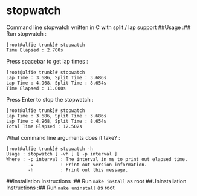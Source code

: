 # stopwatch
Command line stopwatch written in C with split / lap support
##Usage :##
Run stopwatch :
```
[root@alfie trunk]# stopwatch
Time Elapsed : 2.700s
```
Press spacebar to get lap times :
```
[root@alfie trunk]# stopwatch
Lap Time : 3.686, Split Time : 3.686s
Lap Time : 4.968, Split Time : 8.654s
Time Elapsed : 11.000s
```
Press Enter to stop the stopwatch :
```
[root@alfie trunk]# stopwatch
Lap Time : 3.686, Split Time : 3.686s
Lap Time : 4.968, Split Time : 8.654s
Total Time Elapsed : 12.502s
```
What command line arguments does it take? :
```
[root@alfie trunk]# stopwatch -h
Usage : stopwatch [ -vh ] [ -p interval ]
Where : -p interval : The interval in ms to print out elapsed time.
        -v          : Print out version information.
        -h          : Print out this message.
```
##Installation Instructions :##
Run `make install` as root
##Uninstallation Instructions :##
Run `make uninstall` as root
